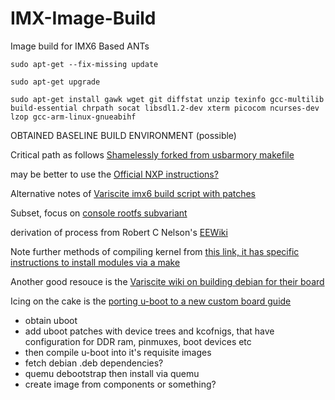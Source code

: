 # IMX-Image-Build
Image build for IMX6 Based ANTs 

`sudo apt-get --fix-missing update` 

`sudo apt-get upgrade` 

`sudo apt-get install gawk wget git diffstat unzip texinfo gcc-multilib build-essential chrpath socat libsdl1.2-dev xterm picocom ncurses-dev lzop gcc-arm-linux-gnueabihf `


OBTAINED BASELINE BUILD ENVIRONMENT (possible) 


Critical path as follows [Shamelessly forked from usbarmory makefile](https://github.com/usbarmory/usbarmory-debian-base_image/blob/master/Makefile)

may be better to use the [Official NXP instructions?](https://community.nxp.com/t5/i-MX-Processors-Knowledge-Base/Install-Debian-8-Jessie-Rootfs-on-NXP-i-MX6ULL-EVK-board/ta-p/1128890) 

Alternative notes of [Variscite imx6 build script with patches](https://github.com/varigit/debian-var/blob/debian_jessie_mx6ul_var01/make_var_mx6ul_dart_debian.sh)

Subset, focus on [console rootfs subvariant](https://github.com/varigit/debian-var/blob/debian_bullseye_var01/variscite/console_rootfs.sh)

derivation of process from Robert C Nelson's [EEWiki](https://forum.digikey.com/t/debian-getting-started-with-the-npi-i-mx6ull/12710)

Note further methods of compiling kernel from [this link, it has specific instructions to install modules via a make](https://uthings.uniud.it/building-mainline-u-boot-and-linux-kernel-for-orange-pi-boards)

Another good resouce is the [Variscite wiki on building debian for their board](https://variwiki.com/index.php?title=Debian_Build_Release&release=RELEASE_BULLSEYE_V1.0_DART-6UL)

Icing on the cake is the [porting u-boot to a new custom board guide](https://pcbartists.com/firmware/imx6-firmware/steps-to-port-uboot-custom-imx6-board/)

* obtain uboot 
* add uboot patches with device trees and kcofnigs, that have configuration for DDR ram, pinmuxes, boot devices etc 
* then compile u-boot into it's requisite images 
* fetch debian .deb dependencies? 
* quemu debootstrap then install via quemu 
* create image from components or something? 
